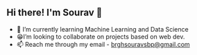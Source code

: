 ## Hi there! I'm Sourav 👋
- 🌱 I’m currently learning Machine Learning and Data Science
- 😁I’m looking to collaborate on projects based on web dev.
- 📫 Reach me through my email - brghsouravsbp@gmail.com
